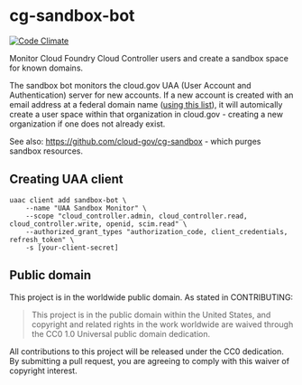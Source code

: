 # cg-sandbox-bot
[![Code Climate](https://codeclimate.com/github/cloud-gov/cg-sandbox-bot/badges/gpa.svg)](https://codeclimate.com/github/18F/cg-sandbox-bot)

Monitor Cloud Foundry Cloud Controller users and create a sandbox space for known domains.

The sandbox bot monitors the cloud.gov UAA (User Account and Authentication) server for new accounts.
If a new account is created with an email address at a federal domain name ([using this list](https://raw.githubusercontent.com/cisagov/dotgov-data/main/current-federal.csv)), it will automically create a user space within that
organization in cloud.gov - creating a new organization if one does not already exist.

See also: https://github.com/cloud-gov/cg-sandbox - which purges sandbox resources.

## Creating UAA client

```shell
uaac client add sandbox-bot \
	--name "UAA Sandbox Monitor" \
	--scope "cloud_controller.admin, cloud_controller.read, cloud_controller.write, openid, scim.read" \
	--authorized_grant_types "authorization_code, client_credentials, refresh_token" \
	-s [your-client-secret]
```

## Public domain

This project is in the worldwide public domain. As stated in CONTRIBUTING:

> This project is in the public domain within the United States, and copyright
> and related rights in the work worldwide are waived through the CC0 1.0
> Universal public domain dedication.

All contributions to this project will be released under the CC0 dedication. By
submitting a pull request, you are agreeing to comply with this waiver of
copyright interest.
